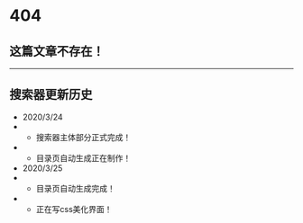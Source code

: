 # 404

## 这篇文章不存在！

---

## 搜索器更新历史

* 2020/3/24
* * 搜索器主体部分正式完成！
* * 目录页自动生成正在制作！
* 2020/3/25
* * 目录页自动生成完成！
* * 正在写css美化界面！
